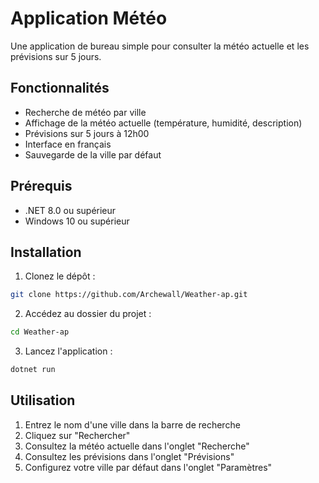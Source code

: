# Application Météo

Une application de bureau simple pour consulter la météo actuelle et les prévisions sur 5 jours.

## Fonctionnalités

- Recherche de météo par ville
- Affichage de la météo actuelle (température, humidité, description)
- Prévisions sur 5 jours à 12h00
- Interface en français
- Sauvegarde de la ville par défaut

## Prérequis

- .NET 8.0 ou supérieur
- Windows 10 ou supérieur

## Installation

1. Clonez le dépôt :
```bash
git clone https://github.com/Archewall/Weather-ap.git
```

2. Accédez au dossier du projet :
```bash
cd Weather-ap
```

3. Lancez l'application :
```bash
dotnet run
```

## Utilisation

1. Entrez le nom d'une ville dans la barre de recherche
2. Cliquez sur "Rechercher"
3. Consultez la météo actuelle dans l'onglet "Recherche"
4. Consultez les prévisions dans l'onglet "Prévisions"
5. Configurez votre ville par défaut dans l'onglet "Paramètres" 